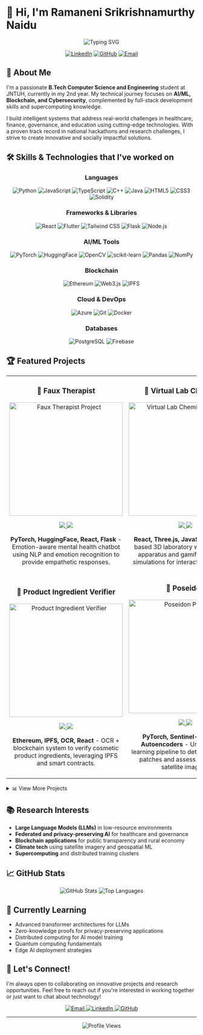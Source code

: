 # 👋 Hi, I'm Ramaneni Srikrishnamurthy Naidu

<div align="center">
  <img src="https://readme-typing-svg.herokuapp.com?font=Fira+Code&weight=600&size=24&duration=3000&pause=1000&color=2E97CB&center=true&vCenter=true&random=false&width=500&height=70&lines=Computer+Science+Student;AI%2FML+Enthusiast;Blockchain+Developer;Cybersecurity+Researcher" alt="Typing SVG" />
  
  <br>
  
  [![LinkedIn](https://img.shields.io/badge/LinkedIn-%230077B5.svg?logo=linkedin&logoColor=white)](https://linkedin.com/in/srikrishnamurthy-naidu)
  [![GitHub](https://img.shields.io/badge/GitHub-100000?logo=github&logoColor=white)](https://github.com/srikrishnamurthynaidu)
  [![Email](https://img.shields.io/badge/Email-D14836?logo=gmail&logoColor=white)](mailto:rskmn7734@gmail.com)
</div>

## 🚀 About Me

I'm a passionate **B.Tech Computer Science and Engineering** student at JNTUH, currently in my 2nd year. My technical journey focuses on **AI/ML, Blockchain, and Cybersecurity**, complemented by full-stack development skills and supercomputing knowledge.

I build intelligent systems that address real-world challenges in healthcare, finance, governance, and education using cutting-edge technologies. With a proven track record in national hackathons and research challenges, I strive to create innovative and socially impactful solutions.

<!-- <div align="center">
  <img src="https://github-readme-streak-stats.herokuapp.com/?user=srikrishnamurthynaidu&theme=react&hide_border=false" alt="GitHub Streak Stats" />
</div> -->

## 🛠️ Skills & Technologies that I've worked on

<div align="center">
  
  ### Languages
  ![Python](https://img.shields.io/badge/Python-3776AB?style=for-the-badge&logo=python&logoColor=white)
  ![JavaScript](https://img.shields.io/badge/JavaScript-F7DF1E?style=for-the-badge&logo=javascript&logoColor=black)
  ![TypeScript](https://img.shields.io/badge/TypeScript-007ACC?style=for-the-badge&logo=typescript&logoColor=white)
  ![C++](https://img.shields.io/badge/C++-00599C?style=for-the-badge&logo=c%2B%2B&logoColor=white)
  ![Java](https://img.shields.io/badge/Java-ED8B00?style=for-the-badge&logo=java&logoColor=white)
  ![HTML5](https://img.shields.io/badge/HTML5-E34F26?style=for-the-badge&logo=html5&logoColor=white)
  ![CSS3](https://img.shields.io/badge/CSS3-1572B6?style=for-the-badge&logo=css3&logoColor=white)
  ![Solidity](https://img.shields.io/badge/Solidity-363636?style=for-the-badge&logo=solidity&logoColor=white)
  
  ### Frameworks & Libraries
  ![React](https://img.shields.io/badge/React-20232A?style=for-the-badge&logo=react&logoColor=61DAFB)
  ![Flutter](https://img.shields.io/badge/Flutter-02569B?style=for-the-badge&logo=flutter&logoColor=white)
  ![Tailwind CSS](https://img.shields.io/badge/Tailwind_CSS-38B2AC?style=for-the-badge&logo=tailwind-css&logoColor=white)
  ![Flask](https://img.shields.io/badge/Flask-000000?style=for-the-badge&logo=flask&logoColor=white)
  ![Node.js](https://img.shields.io/badge/Node.js-43853D?style=for-the-badge&logo=node.js&logoColor=white)
  
  ### AI/ML Tools
  ![PyTorch](https://img.shields.io/badge/PyTorch-EE4C2C?style=for-the-badge&logo=pytorch&logoColor=white)
  ![HuggingFace](https://img.shields.io/badge/HuggingFace-FFD21E?style=for-the-badge&logo=huggingface&logoColor=black)
  ![OpenCV](https://img.shields.io/badge/OpenCV-5C3EE8?style=for-the-badge&logo=opencv&logoColor=white)
  ![scikit-learn](https://img.shields.io/badge/scikit--learn-F7931E?style=for-the-badge&logo=scikit-learn&logoColor=white)
  ![Pandas](https://img.shields.io/badge/Pandas-150458?style=for-the-badge&logo=pandas&logoColor=white)
  ![NumPy](https://img.shields.io/badge/NumPy-013243?style=for-the-badge&logo=numpy&logoColor=white)
  
  ### Blockchain
  ![Ethereum](https://img.shields.io/badge/Ethereum-3C3C3D?style=for-the-badge&logo=ethereum&logoColor=white)
  ![Web3.js](https://img.shields.io/badge/Web3.js-F16822?style=for-the-badge&logo=web3.js&logoColor=white)
  ![IPFS](https://img.shields.io/badge/IPFS-65C2CB?style=for-the-badge&logo=ipfs&logoColor=white)
  
  ### Cloud & DevOps
  ![Azure](https://img.shields.io/badge/Azure-0078D4?style=for-the-badge&logo=microsoftazure&logoColor=white)
  ![Git](https://img.shields.io/badge/Git-F05032?style=for-the-badge&logo=git&logoColor=white)
  ![Docker](https://img.shields.io/badge/Docker-2496ED?style=for-the-badge&logo=docker&logoColor=white)
  
  ### Databases
  ![PostgreSQL](https://img.shields.io/badge/PostgreSQL-316192?style=for-the-badge&logo=postgresql&logoColor=white)
  ![Firebase](https://img.shields.io/badge/Firebase-FFCA28?style=for-the-badge&logo=firebase&logoColor=black)
</div>

## 🏆 Featured Projects

<div align="center">
  <table>
    <tr>
      <td width="50%">
        <h3 align="center">🤖 Faux Therapist</h3>
        <div align="center">
          <a href="https://github.com/yourusername/faux-therapist" target="_blank">
            <img src="https://via.placeholder.com/300x180?text=Faux+Therapist" width="300" alt="Faux Therapist Project"/>
          </a>
          <p>
            <a href="https://github.com/RSKMN/Project_expo" target="_blank">
              <img src="https://img.shields.io/badge/Code-3d85c6?style=for-the-badge&logo=github&logoColor=white"/>
            </a>
            <a href="https://github.com/RSKMN/Project_expo" target="_blank">
              <img src="https://img.shields.io/badge/Demo-6aa84f?style=for-the-badge&logo=riseup&logoColor=white"/>
            </a>
          </p>
          <p><strong>PyTorch, HuggingFace, React, Flask</strong> - Emotion-aware mental health chatbot using NLP and emotion recognition to provide empathetic responses.</p>
        </div>
      </td>
      <td width="50%">
        <h3 align="center">🧪 Virtual Lab Chemistry</h3>
        <div align="center">
          <a href="https://github.com/RSKMN/vlab-chem" target="_blank">
            <img src="https://via.placeholder.com/300x180?text=Virtual+Lab+Chemistry" width="300" alt="Virtual Lab Chemistry Project"/>
          </a>
          <p>
            <a href="https://github.com/RSKMN/vlab-chem" target="_blank">
              <img src="https://img.shields.io/badge/Code-3d85c6?style=for-the-badge&logo=github&logoColor=white"/>
            </a>
            <a href="https://github.com/RSKMN/vlab-chem" target="_blank">
              <img src="https://img.shields.io/badge/Demo-6aa84f?style=for-the-badge&logo=riseup&logoColor=white"/>
            </a>
          </p>
          <p><strong>React, Three.js, JavaScript</strong> - Web-based 3D laboratory with draggable apparatus and gamified chemical simulations for interactive education.</p>
        </div>
      </td>
    </tr>
    <tr>
      <td width="50%">
        <h3 align="center">🔗 Product Ingredient Verifier</h3>
        <div align="center">
          <a href="https://github.com/RSKMN/SafeLabel" target="_blank">
            <img src="https://via.placeholder.com/300x180?text=Product+Ingredient+Verifier" width="300" alt="Product Ingredient Verifier"/>
          </a>
          <p>
            <a href="https://github.com/RSKMN/SafeLabel" target="_blank">
              <img src="https://img.shields.io/badge/Code-3d85c6?style=for-the-badge&logo=github&logoColor=white"/>
            </a>
            <a href="https://github.com/RSKMN/SafeLabel" target="_blank">
              <img src="https://img.shields.io/badge/Demo-6aa84f?style=for-the-badge&logo=riseup&logoColor=white"/>
            </a>
          </p>
          <p><strong>Ethereum, IPFS, OCR, React</strong> - OCR + blockchain system to verify cosmetic product ingredients, leveraging IPFS and smart contracts.</p>
        </div>
      </td>
      <td width="50%">
        <h3 align="center">📡 Poseidon</h3>
        <div align="center">
          <a href="https://github.com/RSKMN/elementa/tree/main/poseidon" target="_blank">
            <img src="https://via.placeholder.com/300x180?text=Poseidon" width="300" alt="Poseidon Project"/>
          </a>
          <p>
            <a href="https://github.com/RSKMN/elementa/tree/main/poseidon" target="_blank">
              <img src="https://img.shields.io/badge/Code-3d85c6?style=for-the-badge&logo=github&logoColor=white"/>
            </a>
            <a href="https://github.com/RSKMN/elementa/tree/main/poseidon" target="_blank">
              <img src="https://img.shields.io/badge/Demo-6aa84f?style=for-the-badge&logo=riseup&logoColor=white"/>
            </a>
          </p>
          <p><strong>PyTorch, Sentinel-2, ResNet, Autoencoders</strong> - Unsupervised learning pipeline to detect water-only patches and assess quality from satellite imagery.</p>
        </div>
      </td>
    </tr>
  </table>
</div>

<details>
  <summary>📊 View More Projects</summary>
  
  ### 🌾 DeepWeather
  Time-series deep learning models to forecast extreme weather events affecting agriculture, visualized with real-time maps.

  ### 🛡️ STAKELOCK
  A decentralized content verification platform to counter misinformation using timestamped, immutable blockchain proofs.

  ### 🧾 Automated Financial Auditor
  AI-based system for fraud detection in financial statements using NLP and statistical anomaly detection.

  ### ⚖️ Bail Reckoner
  Legal process simplifier that recommends bail decisions based on case features using classification models trained on court data.

  ### 🌱 Elementa (GDSC Challenge)
  Uses Google Maps API, Firebase, and AI to analyze green coverage, pollution trends, and recommend urban sustainability actions.

  ### 🏥 AI-Powered Rural Financial Advisor
  Conversational AI for rural communities offering micro-loan advice, health coverage suggestions, and fraud detection via SMS.

  ### 🧠 Jixxy Chatbot
  Custom-built JavaScript UI chatbot using speech-to-text, Markdown rendering, and Groq-powered Flask API backend.

  ### 🛣️ Smart Traffic Management System
  AI-powered dynamic routing and congestion prediction based on live feeds and IoT sensor data.
</details>

## 📚 Research Interests

- **Large Language Models (LLMs)** in low-resource environments
- **Federated and privacy-preserving AI** for healthcare and governance
- **Blockchain applications** for public transparency and rural economy
- **Climate tech** using satellite imagery and geospatial ML
- **Supercomputing** and distributed training clusters

## 📈 GitHub Stats

<div align="center">
  <img src="https://github-readme-stats.vercel.app/api?username=RSKMN&theme=react&hide_border=false&include_all_commits=false&count_private=true" alt="GitHub Stats" />
  <img src="https://github-readme-stats.vercel.app/api/top-langs/?username=RSKMNu&theme=react&hide_border=false&include_all_commits=false&count_private=true&layout=compact" alt="Top Languages" />
</div>

## 🌱 Currently Learning

- Advanced transformer architectures for LLMs
- Zero-knowledge proofs for privacy-preserving applications
- Distributed computing for AI model training
- Quantum computing fundamentals
- Edge AI deployment strategies

## 🤝 Let's Connect!

I'm always open to collaborating on innovative projects and research opportunities. Feel free to reach out if you're interested in working together or just want to chat about technology!

<div align="center">
  <a href="mailto:rskmn7734@gmail.com">
    <img src="https://img.shields.io/badge/Email_Me-D14836?style=for-the-badge&logo=gmail&logoColor=white" alt="Email"/>
  </a>
  <a href="https://linkedin.com/in/srikrishnamurthy-naidu">
    <img src="https://img.shields.io/badge/Connect_on_LinkedIn-0077B5?style=for-the-badge&logo=linkedin&logoColor=white" alt="LinkedIn"/>
  </a>
  <a href="https://github.com/RSKMN">
    <img src="https://img.shields.io/badge/Follow_on_GitHub-100000?style=for-the-badge&logo=github&logoColor=white" alt="GitHub"/>
  </a>
</div>

---

<div align="center">
  <img src="https://komarev.com/ghpvc/?username=RSKMN&label=Profile%20Views&color=0e75b6&style=flat" alt="Profile Views" />
</div>
